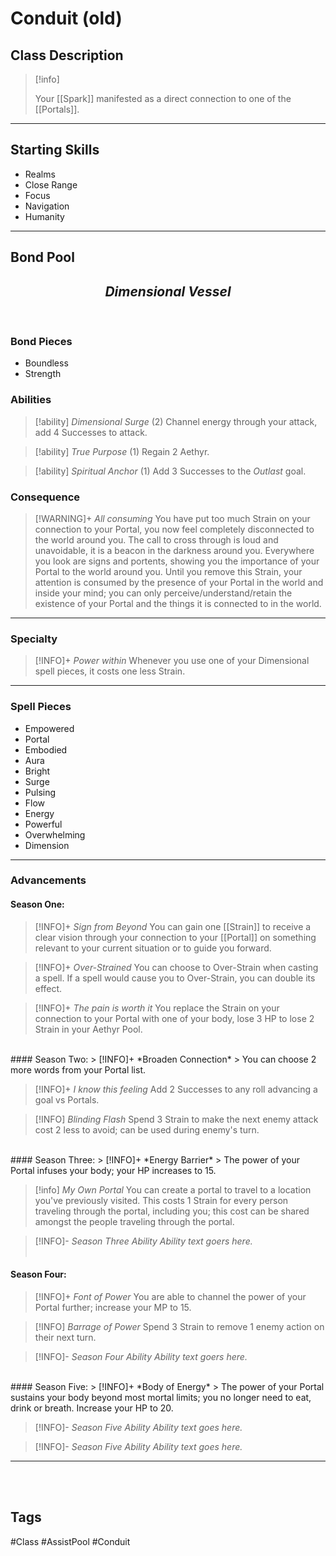 
# Conduit (old)

## Class Description
> [!info]
> 
> 
> Your [[Spark]] manifested as a direct connection to one of the [[Portals]].

***

## Starting Skills
- Realms
- Close Range
- Focus
- Navigation
- Humanity

***
## Bond Pool 
<h2><i><center>Dimensional Vessel</i></h2></center>
<br>

### Bond Pieces
- Boundless
- Strength

### Abilities

> [!ability] *Dimensional Surge* (2)
> Channel energy through your attack, add 4 Successes to attack. 

> [!ability] *True Purpose* (1)
> Regain 2 Aethyr.

> [!ability] *Spiritual Anchor* (1)
> Add 3 Successes to the *Outlast* goal.

### Consequence
> [!WARNING]+  *All consuming*
You have put too much Strain on your connection to your Portal, you now feel completely disconnected to the world around you. The call to cross through is loud and unavoidable, it is a beacon in the darkness around you. Everywhere you look are signs and portents, showing you the importance of your Portal to the world around you. Until you remove this Strain, your attention is consumed by the presence of your Portal in the world and inside your mind; you can only perceive/understand/retain the existence of your Portal and the things it is connected to in the world.

***
### Specialty
> [!INFO]+ *Power within* 
> Whenever you use one of your Dimensional spell pieces, it costs one less Strain.

***
### Spell Pieces
- Empowered
- Portal
- Embodied
- Aura
- Bright
- Surge
- Pulsing
- Flow
- Energy
- Powerful
- Overwhelming
- Dimension

---
### Advancements

#### Season One:
> [!INFO]+ *Sign from Beyond* 
> You can gain one [[Strain]]  to receive a clear vision through your connection to your [[Portal]] on something relevant to your current situation or to guide you forward.

>[!INFO]+ *Over-Strained* 
> You can choose to Over-Strain when casting a spell. If a spell would cause you to Over-Strain, you can double its effect.

> [!INFO]+ *The pain is worth it* 
> You replace the Strain on your connection to your Portal with one of your body, lose 3 HP to lose 2 Strain in your Aethyr Pool.
<br>
#### Season Two:
> [!INFO]+ *Broaden Connection* 
> You can choose 2 more words from your Portal list. 

> [!INFO]+ *I know this feeling* 
> Add 2 Successes to any roll advancing a goal vs Portals.

> [!INFO] *Blinding Flash* 
> Spend 3 Strain to make the next enemy attack cost 2 less to avoid; can be used during enemy's turn.
<br>
#### Season Three:
> [!INFO]+ *Energy Barrier* 
> The power of your Portal infuses your body; your HP increases to 15.

> [!info] *My Own Portal*
> You can create a portal to travel to a location you've previously visited. This costs 1 Strain for every person traveling through the portal, including you; this cost can be shared amongst the people traveling through the portal.

> [!INFO]- *Season Three Ability* 
> *Ability text goers here.*
<br><br>
#### Season Four:
> [!INFO]+ *Font of Power* 
> You are able to channel the power of your Portal further; increase your MP to 15.

> [!INFO] *Barrage of Power* 
> Spend 3 Strain to remove 1 enemy action on their next turn.

> [!INFO]- *Season Four Ability* 
> *Ability text goers here.*
<br>
#### Season Five:
> [!INFO]+ *Body of Energy* 
> The power of your Portal sustains your body beyond most mortal limits; you no longer need to eat, drink or breath. Increase your HP to 20.

> [!INFO]- *Season Five Ability* 
> *Ability text goes here.*

> [!INFO]- *Season Five Ability* 
> *Ability text goes here.*

 --- 
<br>

<br>

## Tags
#Class #AssistPool #Conduit
